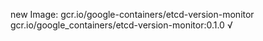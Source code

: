 new Image: gcr.io/google-containers/etcd-version-monitor
gcr.io/google_containers/etcd-version-monitor:0.1.0 √

